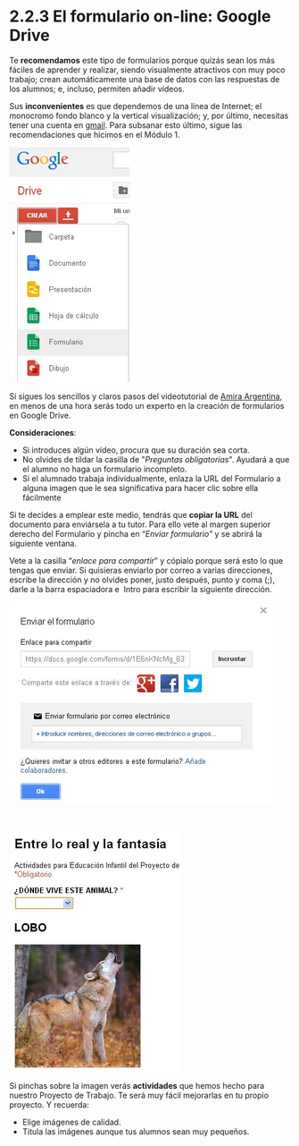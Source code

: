 # 2.2.3 El formulario on-line: Google Drive

Te **recomendamos** este tipo de formularios porque quizás sean los más fáciles de aprender y realizar, siendo visualmente atractivos con muy poco trabajo; crean automáticamente una base de datos con las respuestas de los alumnos; e, incluso, permiten añadir vídeos.

Sus **inconvenientes** es que dependemos de una línea de Internet; el monocromo fondo blanco y la vertical visualización; y, por último, necesitas tener una cuenta en [gmail](http://www.gmail.com "Cuenta correo gmail"). Para subsanar esto último, sigue las recomendaciones que hicimos en el Módulo 1.


![Pantalla de Google Drive: crear formularios](img/Crear_formulario.jpg "Google Drive. Captura de pantalla propia")


Si sigues los sencillos y claros pasos del videotutorial de [Amira Argentina](http://www.youtube.com/watch?v=PiUuwYL-9KI "Video tutorial Formularios en Google Drive"), en menos de una hora serás todo un experto en la creación de formularios en Google Drive.

**Consideraciones**:

*   Si introduces algún vídeo, procura que su duración sea corta.
*   No olvides de tildar la casilla de "_Preguntas obligatorias_". Ayudará a que el alumno no haga un formulario incompleto.
*   Si el alumnado trabaja individualmente, enlaza la URL del Formulario a alguna imagen que le sea significativa para hacer clic sobre ella fácilmente



Si te decides a emplear este medio, tendrás que **copiar la URL** del documento para enviársela a tu tutor. Para ello vete al margen superior derecho del Formulario y pincha en “_Enviar formulario"_ y se abrirá la siguiente ventana.

Vete a la casilla “_enlace para compartir_” y cópialo porque será esto lo que tengas que enviar. Si quisieras enviarlo por correo a varias direcciones, escribe la dirección y no olvides poner, justo después, punto y coma (;), darle a la barra espaciadora e  Intro para escribir la siguiente dirección.


![Ventana enviar el formulario en Google Drive](img/enviar_formulario.jpg "Enviar formulario. Captura de pantalla propia")


 


[![Actividad de formulario Google Drive de Enrique Pérez](img/FORMULARIO_GOOGLE_DRIVE.jpg "Formulario Google Drive")](https://docs.google.com/forms/d/1PJQPcIEKFoWElqaNzPwlqg7S6DxVGu5gC5voMzhD2Os/copy "Formulario en Google Drive")


Si pinchas sobre la imagen verás **actividades** que hemos hecho para nuestro Proyecto de Trabajo. Te será muy fácil mejorarlas en tu propio proyecto. Y recuerda:

*   Elige imágenes de calidad.
*   Titula las imágenes aunque tus alumnos sean muy pequeños.



